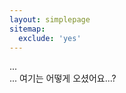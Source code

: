 ```yaml
---
layout: simplepage
sitemap:
  exclude: 'yes'
---
```


<p>
... <br>
... 여기는 어떻게 오셨어요...? <br>
</p>


<!-- Adding the glitch effect -->
<script> document.getElementsByTagName('body')[0].classList.add('glitch'); </script>
